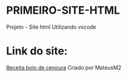 # PRIMEIRO-SITE-HTML
Projeto - Site html Utilizando vscode

# Link do site: 
[Receita bolo de cenoura](file:///C:/Users/mateu/Documents/VS%20CODE/PRIMEIRO-SITE-HTML/Novo%20Projeto/index.html)
 Criado por MateusM2
